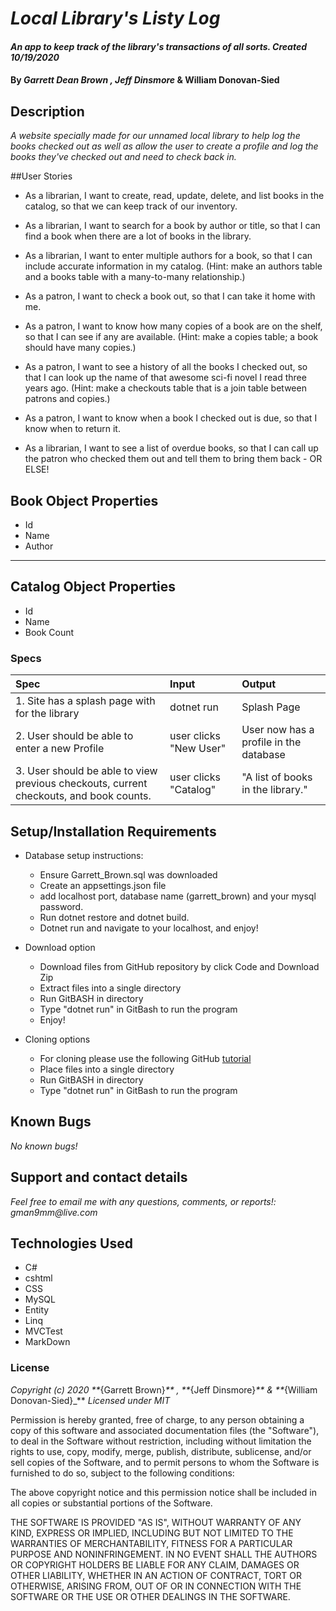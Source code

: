 # _Local Library's Listy Log_

#### _An app to keep track of the library's transactions of all sorts. Created 10/19/2020_

#### By _**Garrett Dean Brown** , **Jeff Dinsmore**_ & **William Donovan-Sied**

## Description

_A website specially made for our unnamed local library to help log the books checked out as well as allow the user to create a profile and log the books they've checked out and need to check back in._

##User Stories

- As a librarian, I want to create, read, update, delete, and list books in the catalog, so that we can keep track of our inventory.

- As a librarian, I want to search for a book by author or title, so that I can find a book when there are a lot of books in the library.

- As a librarian, I want to enter multiple authors for a book, so that I can include accurate information in my catalog. (Hint: make an authors table and a books table with a many-to-many relationship.)

- As a patron, I want to check a book out, so that I can take it home with me.

- As a patron, I want to know how many copies of a book are on the shelf, so that I can see if any are available. (Hint: make a copies table; a book should have many copies.)

- As a patron, I want to see a history of all the books I checked out, so that I can look up the name of that awesome sci-fi novel I read three years ago. (Hint: make a checkouts table that is a join table between patrons and copies.)

- As a patron, I want to know when a book I checked out is due, so that I know when to return it.

- As a librarian, I want to see a list of overdue books, so that I can call up the patron who checked them out and tell them to bring them back - OR ELSE!


## Book Object Properties
* Id
* Name
* Author
--------

## Catalog Object Properties
* Id
* Name
* Book Count

### Specs
| Spec | Input | Output |
| :-------------     | :------------- | :------------- |
|  1. Site has a splash page with for the library | dotnet run  |  Splash Page |
|  2. User should be able to enter a new Profile | user clicks "New User" | User now has a profile in the database |
|  3. User should be able to view previous checkouts, current checkouts, and book counts.| user clicks "Catalog" | "A list of books in the library." | 

## Setup/Installation Requirements

* Database setup instructions:
  * Ensure Garrett_Brown.sql was downloaded
  * Create an appsettings.json file
  * add localhost port, database name (garrett_brown) and your mysql password. 
  * Run dotnet restore and dotnet build.
  * Dotnet run and navigate to your localhost, and enjoy!

* Download option
  * Download files from GitHub repository by click Code and Download Zip
  * Extract files into a single directory 
  * Run GitBASH in directory
  * Type "dotnet run" in GitBash to run the program
  * Enjoy!

* Cloning options
  * For cloning please use the following GitHub [tutorial](https://docs.github.com/en/enterprise/2.16/user/github/creating-cloning-and-archiving-repositories/cloning-a-repository)
  * Place files into a single directory 
  * Run GitBASH in directory
  * Type "dotnet run" in GitBash to run the program

## Known Bugs

_No known bugs!_

## Support and contact details

_Feel free to email me with any questions, comments, or reports!: gman9mm@live.com_

## Technologies Used

* C#
* cshtml
* CSS
* MySQL
* Entity
* Linq
* MVCTest
* MarkDown

### License

_Copyright (c) 2020 **_{Garrett Brown}_** , **_{Jeff Dinsmore}_** & **_{William Donovan-Sied}_**
_Licensed under MIT_

Permission is hereby granted, free of charge, to any person obtaining a copy
of this software and associated documentation files (the "Software"), to deal
in the Software without restriction, including without limitation the rights
to use, copy, modify, merge, publish, distribute, sublicense, and/or sell
copies of the Software, and to permit persons to whom the Software is
furnished to do so, subject to the following conditions:

The above copyright notice and this permission notice shall be included in all
copies or substantial portions of the Software.

THE SOFTWARE IS PROVIDED "AS IS", WITHOUT WARRANTY OF ANY KIND, EXPRESS OR
IMPLIED, INCLUDING BUT NOT LIMITED TO THE WARRANTIES OF MERCHANTABILITY,
FITNESS FOR A PARTICULAR PURPOSE AND NONINFRINGEMENT. IN NO EVENT SHALL THE
AUTHORS OR COPYRIGHT HOLDERS BE LIABLE FOR ANY CLAIM, DAMAGES OR OTHER
LIABILITY, WHETHER IN AN ACTION OF CONTRACT, TORT OR OTHERWISE, ARISING FROM,
OUT OF OR IN CONNECTION WITH THE SOFTWARE OR THE USE OR OTHER DEALINGS IN THE
SOFTWARE.